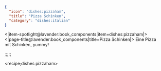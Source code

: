 ```json
{
  "icon": "dishes:pizzaham",
  "title": "Pizza Schinken",
  "category": "dishes:italian"
}
```

<|item-spotlight@lavender:book_components|item=dishes:pizzaham|>
<|page-title@lavender:book_components|title=Pizza Schinken|>
Eine Pizza mit Schinken, yummy!

;;;;;

<recipe;dishes:pizzaham>

